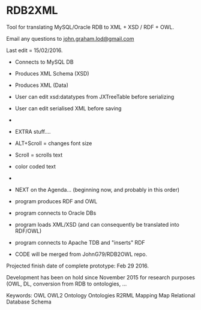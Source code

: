 # RDB2XML
Tool for translating MySQL/Oracle RDB to XML + XSD / RDF + OWL.

Email any questions to john.graham.lod@gmail.com


Last edit = 15/02/2016.

- Connects to MySQL DB
- Produces XML Schema (XSD)
- Produces XML (Data)
- User can edit xsd:datatypes from JXTreeTable before serializing
- User can edit serialised XML before saving

-
- EXTRA stuff....
- ALT+Scroll =  changes font size
- Scroll = scrolls text
- color coded text

-
- NEXT on the Agenda... (beginning now, and probably in this order)
- program produces RDF and OWL
- program connects to Oracle DBs
- program loads XML/XSD (and can consequently be translated into RDF/OWL)
- program connects to Apache TDB and "inserts" RDF
- CODE will be merged from JohnG79/RDB2OWL repo.

Projected finish date of complete prototype: Feb 29 2016.


Development has been on hold since November 2015 for research purposes (OWL, DL, conversion from RDB to ontologies, ...


Keywords: OWL OWL2 Ontology Ontologies R2RML Mapping Map Relational Database Schema
